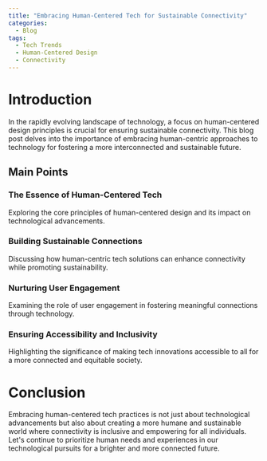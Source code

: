 ```yaml
---
title: "Embracing Human-Centered Tech for Sustainable Connectivity"
categories:
  - Blog
tags:
  - Tech Trends
  - Human-Centered Design
  - Connectivity
---
```


# Introduction
In the rapidly evolving landscape of technology, a focus on human-centered design principles is crucial for ensuring sustainable connectivity. This blog post delves into the importance of embracing human-centric approaches to technology for fostering a more interconnected and sustainable future.

## Main Points
### The Essence of Human-Centered Tech
Exploring the core principles of human-centered design and its impact on technological advancements.

### Building Sustainable Connections
Discussing how human-centric tech solutions can enhance connectivity while promoting sustainability.

### Nurturing User Engagement
Examining the role of user engagement in fostering meaningful connections through technology.

### Ensuring Accessibility and Inclusivity
Highlighting the significance of making tech innovations accessible to all for a more connected and equitable society.

# Conclusion
Embracing human-centered tech practices is not just about technological advancements but also about creating a more humane and sustainable world where connectivity is inclusive and empowering for all individuals. Let's continue to prioritize human needs and experiences in our technological pursuits for a brighter and more connected future.